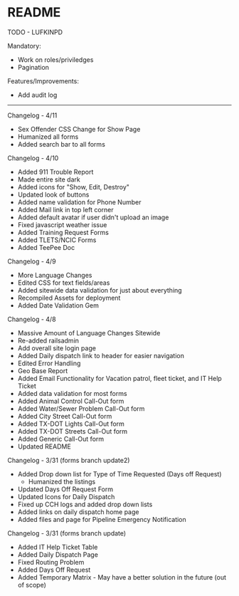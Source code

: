 # README

TODO - LUFKINPD

Mandatory:
- Work on roles/priviledges
- Pagination

Features/Improvements:
- Add audit log

-----------------

Changelog - 4/11
- Sex Offender CSS Change for Show Page
- Humanized all forms
- Added search bar to all forms

Changelog - 4/10
- Added 911 Trouble Report
- Made entire site dark
- Added icons for "Show, Edit, Destroy"
- Updated look of buttons
- Added name validation for Phone Number
- Added Mail link in top left corner
- Added default avatar if user didn't upload an image
- Fixed javascript weather issue
- Added Training Request Forms
- Added TLETS/NCIC Forms
- Added TeePee Doc


Changelog - 4/9
- More Language Changes
- Edited CSS for text fields/areas
- Added sitewide data validation for just about everything
- Recompiled Assets for deployment
- Added Date Validation Gem

Changelog - 4/8
- Massive Amount of Language Changes Sitewide
- Re-added railsadmin
- Add overall site login page
- Added Daily dispatch link to header for easier navigation
- Edited Error Handling
- Geo Base Report
- Added Email Functionality for Vacation patrol, fleet ticket, and IT Help Ticket
- Added data validation for most forms
- Added Animal Control Call-Out form
- Added Water/Sewer Problem Call-Out form
- Added City Street Call-Out form
- Added TX-DOT Lights Call-Out form
- Added TX-DOT Streets Call-Out form
- Added Generic Call-Out form
- Updated README

Changelog - 3/31 (forms branch update2)
- Added Drop down list for Type of Time Requested (Days off Request)
	- Humanized the listings
- Updated Days Off Request Form 
- Updated Icons for Daily Dispatch
- Fixed up CCH logs and added drop down lists
- Added links on daily dispatch home page
- Added files and page for Pipeline Emergency Notification

Changelog - 3/31 (forms branch update)
- Added IT Help Ticket Table
- Added Daily Dispatch Page
- Fixed Routing Problem
- Added Days Off Request
- Added Temporary Matrix - May have a better solution in the future (out of scope)
